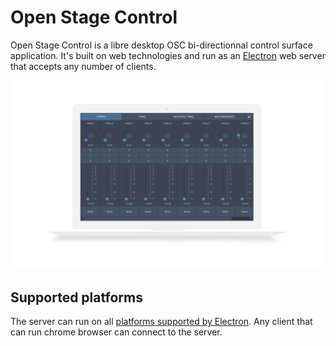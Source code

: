# Open Stage Control

Open Stage Control is a libre desktop OSC bi-directionnal control surface application. It's built on web technologies and run as an [Electron](http://electron.atom.io/) web server that accepts any number of clients.

![](img/mockup.png)

## Supported platforms

The server can run on all [platforms supported by Electron](https://github.com/electron/electron/blob/master/docs/tutorial/supported-platforms.md). Any client that can run chrome browser can connect to the server.
